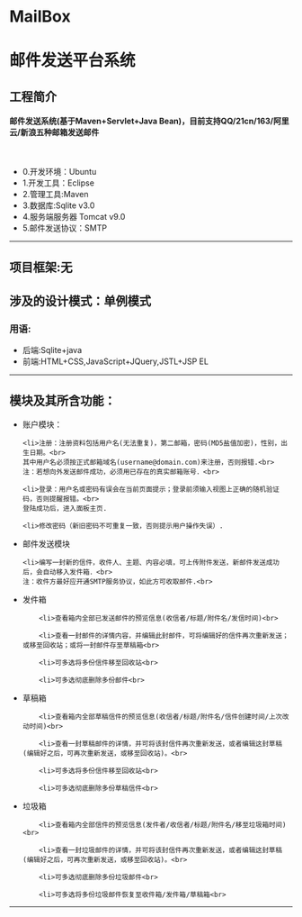 # MailBox
邮件发送平台系统
==============

## 工程简介

#### 邮件发送系统(基于Maven+Servlet+Java Bean)，目前支持QQ/21cn/163/阿里云/新浪五种邮箱发送邮件 ####
<br>


* 0.开发环境：Ubuntu
* 1.开发工具：Eclipse
* 2.管理工具:Maven
* 3.数据库:Sqlite v3.0
* 4.服务端服务器 Tomcat v9.0
* 5.邮件发送协议：SMTP
------------------------------------------

项目框架:无<br>
------------------------------------------

涉及的设计模式：单例模式<br>
------------------------------------------

### 用语:

- 后端:Sqlite+java<br>
- 前端:HTML+CSS,JavaScript+JQuery,JSTL+JSP EL<br>
------------------------------------------------------------------------------------

模块及其所含功能：<br>
------------------------------------------

+ 账户模块：<br>
<ol>
	
	<li>注册：注册资料包括用户名(无法重复)，第二邮箱，密码(MD5盐值加密)，性别，出生日期。<br>
	其中用户名必须按正式邮箱域名(username@domain.com)来注册，否则报错.<br>
	注：若想向外发送邮件成功，必须用已存在的真实邮箱账号．<br>
		
	<li>登录：用户名或密码有误会在当前页面提示；登录前须输入视图上正确的随机验证码，否则提醒报错。<br>
	登陆成功后，进入面板主页.
	
	<li>修改密码（新旧密码不可重复一致，否则提示用户操作失误）.
	
</ol>

* 邮件发送模块
<ol>
	
	<li>编写一封新的信件，收件人、主题、内容必填，可上传附件发送，新邮件发送成功后，会自动移入发件箱．<br>
	注：收件方最好应开通SMTP服务协议，如此方可收取邮件.<br>
	
</ol>


+ 发件箱
<ol>
	
		<li>查看箱内全部已发送邮件的预览信息(收信者/标题/附件名/发信时间)<br>
	
		<li>查看一封邮件的详情内容，并编辑此封邮件，可将编辑好的信件再次重新发送；或移至回收站；或将一封邮件存至草稿箱<br>
	
		<li>可多选将多份信件移至回收站<br>
	
		<li>可多选彻底删除多份邮件<br>
	
</ol>


+ 草稿箱
<ol>
		
		<li>查看箱内全部草稿信件的预览信息(收信者/标题/附件名/信件创建时间/上次改动时间)<br>
	
		<li>查看一封草稿邮件的详情，并可将该封信件再次重新发送，或者编辑这封草稿(编辑好之后，可再次重新发送，或移至回收站)。<br>
	
		<li>可多选将多份信件移至回收站<br>
	
		<li>可多选彻底删除多份草稿信件<br>
	
</ol>


+ 垃圾箱
<ol>
		
		<li>查看箱内全部信件的预览信息(发件者/收信者/标题/附件名/移至垃圾箱时间)<br>
	
		<li>查看一封垃圾邮件的详情，并可将该封信件再次重新发送，或者编辑这封草稿(编辑好之后，可再次重新发送，或移至回收站)。<br>
	
		<li>可多选彻底删除多份垃圾邮件<br>
	
		<li>可多选将多份垃圾邮件恢复至收件箱/发件箱/草稿箱<br>
	
</ol>

__________________________________________________________
